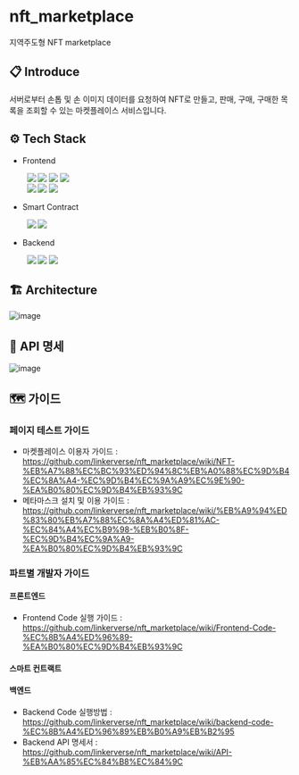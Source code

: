# nft_marketplace
지역주도형 NFT marketplace

## 📋 Introduce
서버로부터 손톱 및 손 이미지 데이터를 요청하여 NFT로 만들고, 판매, 구매, 구매한 목록을 조회할 수 있는 마켓플레이스 서비스입니다.

## ⚙️ Tech Stack
- Frontend
<div align="left">
 &nbsp; &nbsp; &nbsp; &nbsp; <img src="https://img.shields.io/badge/REACT-61DAFB?style=for-the-badge&logo=react&logoColor=white">
 <img src="https://img.shields.io/badge/TYPTSCRIPT-3178c6?style=for-the-badge&logo=Typescript&logoColor=white">
 <img src="https://img.shields.io/badge/REACT_ROUTER-ca4245?style=for-the-badge&logo=react-router&logoColor=white">
 <img src="https://img.shields.io/badge/Styled_components-db7093?style=for-the-badge&logo=styled-components&logoColor=white">
 <br>
 &nbsp; &nbsp; &nbsp; &nbsp; 
 <img src="https://img.shields.io/badge/AXIOS-5a29e4?style=for-the-badge&logo=Axios&logoColor=white">
 <img src="https://img.shields.io/badge/WEB3.js-f16822?style=for-the-badge&logo=Web3.js&logoColor=white">
 <img src="https://img.shields.io/badge/YARN-2C8EBB?style=for-the-badge&logo=YARN&logoColor=white">
</div>

- Smart Contract
<div align="left">
 &nbsp; &nbsp; &nbsp; &nbsp; <img src="https://img.shields.io/badge/SOLIDITY-363636?style=for-the-badge&logo=solidity&logoColor=white">
<img src="https://img.shields.io/badge/OPEN_ZEPPELIN-4e5ee4?style=for-the-badge&logo=Open-zeppelin&logoColor=white">
</div>

- Backend
<div align="left">
 &nbsp; &nbsp; &nbsp; &nbsp; <img src="https://img.shields.io/badge/PYTHON-3776ab?style=for-the-badge&logo=python&logoColor=white">
<img src="https://img.shields.io/badge/DJANGO-092e20?style=for-the-badge&logo=Django&logoColor=white">
<img src="https://img.shields.io/badge/MySQL-4479a1?style=for-the-badge&logo=mysql&logoColor=white">
</div>


## 🏗 Architecture
![image](https://user-images.githubusercontent.com/90954655/194201273-d6b4e18d-4b49-4aab-b6e6-6b9aa427ee35.png)

## 📩 API 명세
![image](https://user-images.githubusercontent.com/90954655/194212887-f80c741a-15ec-4bdc-a46a-ec7a18b502a0.png)


## 🗺 가이드
### 페이지 테스트 가이드
- 마켓플레이스 이용자 가이드 : https://github.com/linkerverse/nft_marketplace/wiki/NFT-%EB%A7%88%EC%BC%93%ED%94%8C%EB%A0%88%EC%9D%B4%EC%8A%A4-%EC%9D%B4%EC%9A%A9%EC%9E%90-%EA%B0%80%EC%9D%B4%EB%93%9C
- 메타마스크 설치 및 이용 가이드 : https://github.com/linkerverse/nft_marketplace/wiki/%EB%A9%94%ED%83%80%EB%A7%88%EC%8A%A4%ED%81%AC-%EC%84%A4%EC%B9%98-%EB%B0%8F-%EC%9D%B4%EC%9A%A9-%EA%B0%80%EC%9D%B4%EB%93%9C

### 파트별 개발자 가이드
#### 프론트엔드
- Frontend Code 실행 가이드 : https://github.com/linkerverse/nft_marketplace/wiki/Frontend-Code-%EC%8B%A4%ED%96%89-%EA%B0%80%EC%9D%B4%EB%93%9C
#### 스마트 컨트랙트
#### 백엔드
- Backend Code 실행방법 : https://github.com/linkerverse/nft_marketplace/wiki/backend-code-%EC%8B%A4%ED%96%89%EB%B0%A9%EB%B2%95
- Backend API 명세서 : https://github.com/linkerverse/nft_marketplace/wiki/API-%EB%AA%85%EC%84%B8%EC%84%9C
